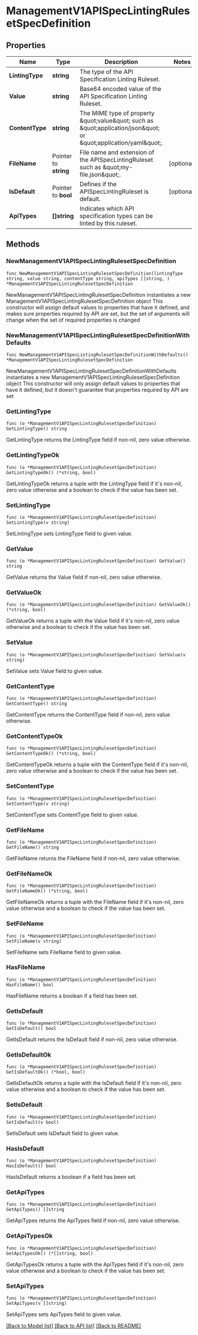 # ManagementV1APISpecLintingRulesetSpecDefinition

## Properties

Name | Type | Description | Notes
------------ | ------------- | ------------- | -------------
**LintingType** | **string** | The type of the API Specification Linting Ruleset. | 
**Value** | **string** | Base64 encoded value of the API Specification Linting Ruleset. | 
**ContentType** | **string** | The MIME type of property \&quot;value\&quot; such as \&quot;application/json\&quot; or \&quot;application/yaml\&quot;. | 
**FileName** | Pointer to **string** | File name and extension of the APISpecLintingRuleset such as \&quot;my-file.json\&quot;. | [optional] 
**IsDefault** | Pointer to **bool** | Defines if the APISpecLintingRuleset is default. | [optional] 
**ApiTypes** | **[]string** | Indicates which API specification types can be linted by this ruleset. | 

## Methods

### NewManagementV1APISpecLintingRulesetSpecDefinition

`func NewManagementV1APISpecLintingRulesetSpecDefinition(lintingType string, value string, contentType string, apiTypes []string, ) *ManagementV1APISpecLintingRulesetSpecDefinition`

NewManagementV1APISpecLintingRulesetSpecDefinition instantiates a new ManagementV1APISpecLintingRulesetSpecDefinition object
This constructor will assign default values to properties that have it defined,
and makes sure properties required by API are set, but the set of arguments
will change when the set of required properties is changed

### NewManagementV1APISpecLintingRulesetSpecDefinitionWithDefaults

`func NewManagementV1APISpecLintingRulesetSpecDefinitionWithDefaults() *ManagementV1APISpecLintingRulesetSpecDefinition`

NewManagementV1APISpecLintingRulesetSpecDefinitionWithDefaults instantiates a new ManagementV1APISpecLintingRulesetSpecDefinition object
This constructor will only assign default values to properties that have it defined,
but it doesn't guarantee that properties required by API are set

### GetLintingType

`func (o *ManagementV1APISpecLintingRulesetSpecDefinition) GetLintingType() string`

GetLintingType returns the LintingType field if non-nil, zero value otherwise.

### GetLintingTypeOk

`func (o *ManagementV1APISpecLintingRulesetSpecDefinition) GetLintingTypeOk() (*string, bool)`

GetLintingTypeOk returns a tuple with the LintingType field if it's non-nil, zero value otherwise
and a boolean to check if the value has been set.

### SetLintingType

`func (o *ManagementV1APISpecLintingRulesetSpecDefinition) SetLintingType(v string)`

SetLintingType sets LintingType field to given value.


### GetValue

`func (o *ManagementV1APISpecLintingRulesetSpecDefinition) GetValue() string`

GetValue returns the Value field if non-nil, zero value otherwise.

### GetValueOk

`func (o *ManagementV1APISpecLintingRulesetSpecDefinition) GetValueOk() (*string, bool)`

GetValueOk returns a tuple with the Value field if it's non-nil, zero value otherwise
and a boolean to check if the value has been set.

### SetValue

`func (o *ManagementV1APISpecLintingRulesetSpecDefinition) SetValue(v string)`

SetValue sets Value field to given value.


### GetContentType

`func (o *ManagementV1APISpecLintingRulesetSpecDefinition) GetContentType() string`

GetContentType returns the ContentType field if non-nil, zero value otherwise.

### GetContentTypeOk

`func (o *ManagementV1APISpecLintingRulesetSpecDefinition) GetContentTypeOk() (*string, bool)`

GetContentTypeOk returns a tuple with the ContentType field if it's non-nil, zero value otherwise
and a boolean to check if the value has been set.

### SetContentType

`func (o *ManagementV1APISpecLintingRulesetSpecDefinition) SetContentType(v string)`

SetContentType sets ContentType field to given value.


### GetFileName

`func (o *ManagementV1APISpecLintingRulesetSpecDefinition) GetFileName() string`

GetFileName returns the FileName field if non-nil, zero value otherwise.

### GetFileNameOk

`func (o *ManagementV1APISpecLintingRulesetSpecDefinition) GetFileNameOk() (*string, bool)`

GetFileNameOk returns a tuple with the FileName field if it's non-nil, zero value otherwise
and a boolean to check if the value has been set.

### SetFileName

`func (o *ManagementV1APISpecLintingRulesetSpecDefinition) SetFileName(v string)`

SetFileName sets FileName field to given value.

### HasFileName

`func (o *ManagementV1APISpecLintingRulesetSpecDefinition) HasFileName() bool`

HasFileName returns a boolean if a field has been set.

### GetIsDefault

`func (o *ManagementV1APISpecLintingRulesetSpecDefinition) GetIsDefault() bool`

GetIsDefault returns the IsDefault field if non-nil, zero value otherwise.

### GetIsDefaultOk

`func (o *ManagementV1APISpecLintingRulesetSpecDefinition) GetIsDefaultOk() (*bool, bool)`

GetIsDefaultOk returns a tuple with the IsDefault field if it's non-nil, zero value otherwise
and a boolean to check if the value has been set.

### SetIsDefault

`func (o *ManagementV1APISpecLintingRulesetSpecDefinition) SetIsDefault(v bool)`

SetIsDefault sets IsDefault field to given value.

### HasIsDefault

`func (o *ManagementV1APISpecLintingRulesetSpecDefinition) HasIsDefault() bool`

HasIsDefault returns a boolean if a field has been set.

### GetApiTypes

`func (o *ManagementV1APISpecLintingRulesetSpecDefinition) GetApiTypes() []string`

GetApiTypes returns the ApiTypes field if non-nil, zero value otherwise.

### GetApiTypesOk

`func (o *ManagementV1APISpecLintingRulesetSpecDefinition) GetApiTypesOk() (*[]string, bool)`

GetApiTypesOk returns a tuple with the ApiTypes field if it's non-nil, zero value otherwise
and a boolean to check if the value has been set.

### SetApiTypes

`func (o *ManagementV1APISpecLintingRulesetSpecDefinition) SetApiTypes(v []string)`

SetApiTypes sets ApiTypes field to given value.



[[Back to Model list]](../README.md#documentation-for-models) [[Back to API list]](../README.md#documentation-for-api-endpoints) [[Back to README]](../README.md)



